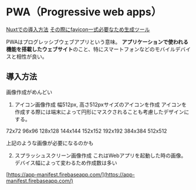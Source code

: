 # PWA（Progressive web apps）

[Nuxtでの導入方法](https://designsupply-web.com/media/development/6823/)
[その際にfavicon一式必要なため生成ツール](https://zenn.dev/toshihide2000/articles/a41031f1003cf2)

PWAはプログレッシブウェブアプリという意味。
**アプリケーションで使われる機能を搭載したウェブサイト**のこと、特にスマートフォンなどのモバイルデバイスと相性が良い。

## 導入方法

画像作成がめんどい

1. アイコン画像作成
幅512px, 高さ512pxサイズのアイコンを作成
アイコンを作成する際には端末によって円形にマスクされることも考慮したデザインにする。

72x72
96x96
128x128
144x144
152x152
192x192
384x384
512x512

上記のような画像が必要になるのかも

2. スプラッシュスクリーン画像作成
これはWebアプリを起動した時の画像。デバイス幅によって変わるため作成数は多い

[https://app-manifest.firebaseapp.com/](https://app-manifest.firebaseapp.com/)

